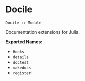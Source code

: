 <!-- Generated by Docile.jl | 2015-09-13T16:41:47 -->

# Docile

<a name="Main.Docile"></a>

```
Docile :: Module
```

Documentation extensions for Julia.

**Exported Names:**

  * `Hooks`
  * `details`
  * `doctest`
  * `makedocs`
  * `register!`
